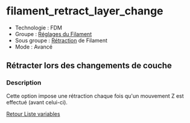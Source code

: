 # filament_retract_layer_change

* Technologie : FDM
* Groupe : [Réglages du Filament](../filament_settings/filament_settings.md)
* Sous groupe : [Rétraction](../filament_settings/filament_settings.md#rétraction) de Filament
* Mode : Avancé

## Rétracter lors des changements de couche

### Description

Cette option impose une rétraction chaque fois qu'un mouvement Z est effectué (avant celui-ci).

[Retour Liste variables](variable_list.md)
